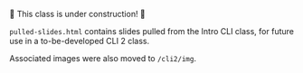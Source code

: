 🚧 This class is under construction! 🚧

`pulled-slides.html` contains slides pulled from the Intro CLI class, for future use in a to-be-developed CLI 2 class.

Associated images were also moved to `/cli2/img`.